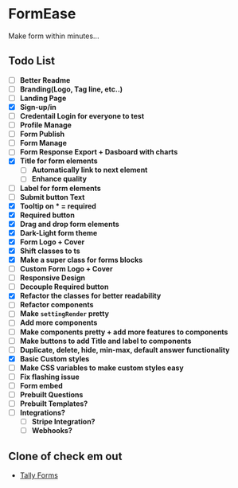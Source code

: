 # FormEase

Make form within minutes...

## Todo List

- [ ] **Better Readme**
- [ ] **Branding(Logo, Tag line, etc..)**
- [ ] **Landing Page**
- [x] **Sign-up/in**
- [ ] **Credentail Login for everyone to test**
- [ ] **Profile Manage**
- [ ] **Form Publish**
- [ ] **Form Manage**
- [ ] **Form Response Export + Dasboard with charts**
- [x] **Title for form elements**
  - [ ] **Automatically link to next element**
  - [ ] **Enhance quality**
- [ ] **Label for form elements**
- [ ] **Submit button Text**
- [x] **Tooltip on \* = required**
- [x] **Required button**
- [x] **Drag and drop form elements**
- [x] **Dark-Light form theme**
- [x] **Form Logo + Cover**
- [x] **Shift classes to ts**
- [x] **Make a super class for forms blocks**
- [ ] **Custom Form Logo + Cover**
- [ ] **Responsive Design**
- [ ] **Decouple Required button**
- [x] **Refactor the classes for better readability**
- [ ] **Refactor components**
- [ ] **Make `settingRender` pretty**
- [ ] **Add more components**
- [ ] **Make components pretty + add more features to components**
- [ ] **Make buttons to add Title and label to components**
- [ ] **Duplicate, delete, hide, min-max, default answer functionality**
- [x] **Basic Custom styles**
- [ ] **Make CSS variables to make custom styles easy**
- [ ] **Fix flashing issue**
- [ ] **Form embed**
- [ ] **Prebuilt Questions**
- [ ] **Prebuilt Templates?**
- [ ] **Integrations?**
  - [ ] **Stripe Integration?**
  - [ ] **Webhooks?**

## Clone of check em out

- [Tally Forms](https://tally.so)
